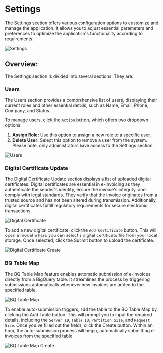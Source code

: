 # Settings

The Settings section offers various configuration options to customize and manage the application. It allows you to adjust essential parameters and preferences to optimize the application's functionality according to requirements.

![Settings](../_media/settings1.png)


## Overview:

The Settings section is divided into several sections. They are:


### Users

The Users section provides a comprehensive list of users, displaying their current roles and other essential details, such as Name, Email, Phone, Company, and Status.

To manage users, click the `Action` button, which offers two dropdown options:

1. **Assign Role:** Use this option to assign a new role to a specific user.
2. **Delete User:** Select this option to remove a user from the system.
Please note, only administrators have access to the Settings section.


![Users](../_media/settings12.png)


### Digital Certificate Update

The Digital Certificate Update section displays a list of uploaded digital certificates. Digital certificates are essential in e-invoicing as they authenticate the sender's identity, ensure the invoice's integrity, and comply with legal standards. They verify that the invoice originates from a trusted source and has not been altered during transmission. Additionally, digital certificates fulfill regulatory requirements for secure electronic transactions.


![Digital Certificate](../_media/settings3.png)


To add a new digital certificate, click the `Add Certificate` button. This will open a modal where you can select a digital certificate file from your local storage. Once selected, click the Submit button to upload the certificate.


![Digital Certificate Create](../_media/settings4.png)


### BQ Table Map

The BQ Table Map feature enables automatic submission of e-invoices directly from a BigQuery table. It streamlines the process by triggering submissions automatically whenever new invoices are added to the specified table.

![BQ Table Map](../_media/settings5.png)

To enable auto-submission triggers, add the table to the BQ Table Map by clicking the Add Table button. This will prompt you to input the required details, including the `Server ID`, `Table ID`, `Partition Size`, and `Request Size`. Once you've filled out the fields, click the Create button. Within an hour, the auto-submission process will begin, automatically submitting e-invoices from the specified table.


![BQ Table Map Create](../_media/settings7.png)

